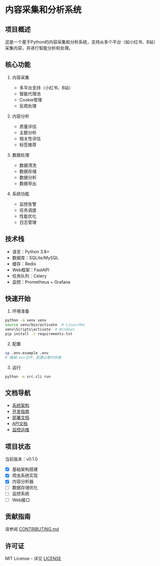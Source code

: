 # 内容采集和分析系统

## 项目概述

这是一个基于Python的内容采集和分析系统，支持从多个平台（如小红书、B站）采集内容，并进行智能分析和处理。

## 核心功能

1. 内容采集
   - 多平台支持（小红书、B站）
   - 智能代理池
   - Cookie管理
   - 反爬处理

2. 内容分析
   - 质量评估
   - 主题分析
   - 相关性评估
   - 标签推荐

3. 数据处理
   - 数据清洗
   - 数据存储
   - 数据分析
   - 数据导出

4. 系统功能
   - 监控告警
   - 任务调度
   - 性能优化
   - 日志管理

## 技术栈

- 语言：Python 3.8+
- 数据库：SQLite/MySQL
- 缓存：Redis
- Web框架：FastAPI
- 任务队列：Celery
- 监控：Prometheus + Grafana

## 快速开始

1. 环境准备
```bash
python -m venv venv
source venv/bin/activate  # Linux/Mac
venv\Scripts\activate  # Windows
pip install -r requirements.txt
```

2. 配置
```bash
cp .env.example .env
# 编辑.env文件，配置必要的参数
```

3. 运行
```bash
python -m src.cli run
```

## 文档导航

- [系统架构](ARCHITECTURE.md)
- [开发指南](DEVELOPMENT.md)
- [部署文档](DEPLOYMENT.md)
- [API文档](API.md)
- [监控运维](MONITORING.md)

## 项目状态

当前版本：v0.1.0

- [x] 基础架构搭建
- [x] 爬虫系统实现
- [x] 内容分析器
- [ ] 数据存储优化
- [ ] 监控系统
- [ ] Web接口

## 贡献指南

请参阅 [CONTRIBUTING.md](../CONTRIBUTING.md)

## 许可证

MIT License - 详见 [LICENSE](../LICENSE) 